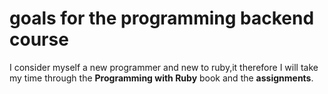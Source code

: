 #  goals for the programming backend course 

I consider myself a new programmer and new to ruby,it therefore I will take my time through the **Programming with Ruby** book and the **assignments**.

